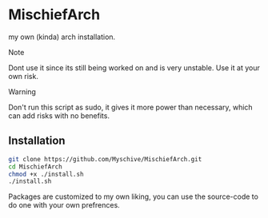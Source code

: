 # MischiefArch
my own (kinda) arch installation. 

>[!NOTE]
>Dont use it since its still being worked on and is very unstable. Use it at your own risk.


>[!WARNING]
>Don't run this script as sudo, it gives it more power than necessary, which can add risks with no benefits. 



## Installation
```bash
git clone https://github.com/Myschive/MischiefArch.git
cd MischiefArch
chmod +x ./install.sh
./install.sh
```

Packages are customized to my own liking, you can use the source-code to do one with your own prefrences.
